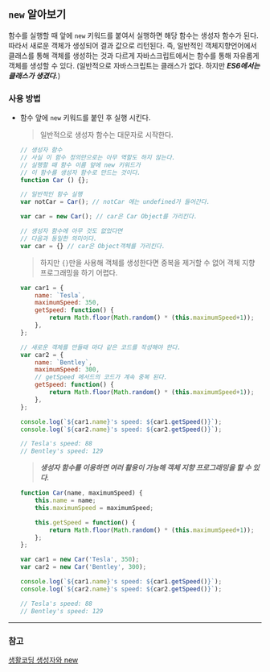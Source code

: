 
## `new` 알아보기

함수를 실행할 때 앞에 `new` 키워드를 붙여서 실행하면 해당 함수는 생성자 함수가 된다. 따라서 새로운 객체가 생성되어 결과 값으로 리턴된다. 즉, 일반적인 객체지향언어에서 클래스를 통해 객체를 생성하는 것과 다르게 자바스크립트에서는 함수를 통해 자유롭게 객체를 생성할 수 있다. (일반적으로 자바스크립트는 클래스가 없다. 하지만 ***ES6에서는 클래스가 생겼다.***)

### 사용 방법

- 함수 앞에 `new` 키워드를 붙인 후 실행 시킨다.

    > 일반적으로 생성자 함수는 대문자로 시작한다.

    ```js
    // 생성자 함수
    // 사실 이 함수 정의만으로는 아무 역할도 하지 않는다.
    // 실행할 때 함수 이름 앞에 new 키워드가
    // 이 함수를 생성자 함수로 만드는 것이다.
    function Car () {};

    // 일반적인 함수 실행
    var notCar = Car(); // notCar 에는 undefined가 들어간다.

    var car = new Car(); // car은 Car Object를 가리킨다.

    // 생성자 함수에 아무 것도 없었다면
    // 다음과 동일한 의미이다.
    var car = {} // car은 Object객체를 가리킨다.
    ```

    > 하지만 `{}`만을 사용해 객체를 생성한다면 중복을 제거할 수 없어 객체 지향 프로그래밍을 하기 어렵다.

    ```js
    var car1 = {
        name: `Tesla`,
        maximumSpeed: 350,
        getSpeed: function() {
            return Math.floor(Math.random() * (this.maximumSpeed+1));
        },
    };

    // 새로운 객체를 만들때 마다 같은 코드를 작성해야 한다.
    var car2 = {
        name: `Bentley`,
        maximumSpeed: 300,
        // getSpeed 메서드의 코드가 계속 중복 된다.
        getSpeed: function() {
            return Math.floor(Math.random() * (this.maximumSpeed+1));
        },
    };

    console.log(`${car1.name}'s speed: ${car1.getSpeed()}`);
    console.log(`${car2.name}'s speed: ${car2.getSpeed()}`);

    // Tesla's speed: 88
    // Bentley's speed: 129
    ```

    > ***생성자 함수를 이용하면 여러 활용이 가능해 객체 지향 프로그래밍을 할 수 있다.***

    ```js
    function Car(name, maximumSpeed) {
        this.name = name;
        this.maximumSpeed = maximumSpeed;

        this.getSpeed = function() {
            return Math.floor(Math.random() * (this.maximumSpeed+1));
        };
    };

    var car1 = new Car('Tesla', 350);
    var car2 = new Car('Bentley', 300);

    console.log(`${car1.name}'s speed: ${car1.getSpeed()}`);
    console.log(`${car2.name}'s speed: ${car2.getSpeed()}`);

    // Tesla's speed: 88
    // Bentley's speed: 129
    ```

-----------
### 참고
[생활코딩 생성자와 new](https://opentutorials.org/course/743/6570)
